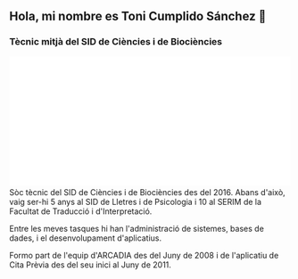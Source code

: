 ## Hola, mi nombre es Toni Cumplido Sánchez 👋
### Tècnic mitjà del SID de Ciències i de Biociències
![Universitat Autònoma de Barcelona](https://raw.githubusercontent.com/ToniCumplidoUAB/ToniCumplidoUAB/main/imatges/logo_uab_2lh_negre.png)
Sòc tècnic del SID de Ciències i de Biociències des del 2016. Abans d'això, vaig ser-hi 5 anys al SID de Lletres i de Psicologia i 10 al SERIM de la Facultat de Traducció i d'Interpretació.

Entre les meves tasques hi han l'administració de sistemes, bases de dades, i el desenvolupament d'aplicatius.

Formo part de l'equip d'ARCADIA des del Juny de 2008 i de l'aplicatiu de Cita Prèvia des del seu inici al Juny de 2011.





<!--
**ToniCumplidoUAB/ToniCumplidoUAB** is a ✨ _special_ ✨ repository because its `README.md` (this file) appears on your GitHub profile.

Here are some ideas to get you started:

- 🔭 I’m currently working on ...
- 🌱 I’m currently learning ...
- 👯 I’m looking to collaborate on ...
- 🤔 I’m looking for help with ...
- 💬 Ask me about ...
- 📫 How to reach me: ...
- 😄 Pronouns: ...
- ⚡ Fun fact: ...
-->
